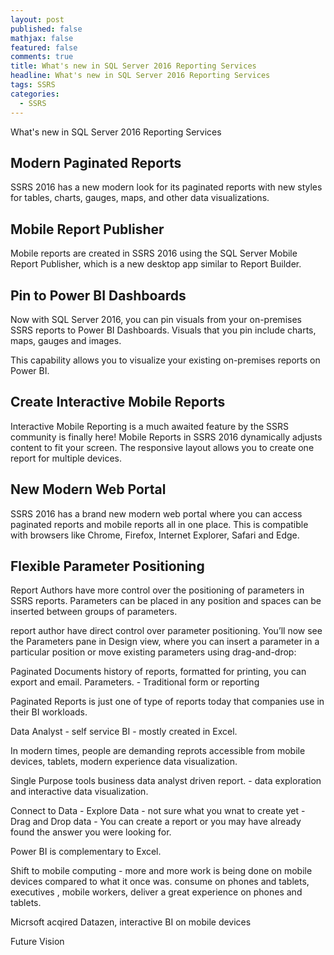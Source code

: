 ```yaml
---
layout: post
published: false
mathjax: false
featured: false
comments: true
title: What's new in SQL Server 2016 Reporting Services
headline: What's new in SQL Server 2016 Reporting Services
tags: SSRS
categories:
  - SSRS
---
```

What's new in SQL Server 2016 Reporting Services


## Modern Paginated Reports

SSRS 2016 has a new modern look for its paginated reports with new styles for tables, charts, gauges, maps, and other data visualizations.

## Mobile Report Publisher

Mobile reports are created in SSRS 2016 using the SQL Server Mobile Report Publisher, which is a new desktop app similar to Report Builder.

## Pin to Power BI Dashboards

Now with SQL Server 2016, you can pin visuals from your on-premises SSRS reports to Power BI Dashboards. Visuals that you pin include charts, maps, gauges and images.

This capability allows you to visualize your existing on-premises reports on Power BI.

## Create Interactive Mobile Reports

Interactive Mobile Reporting is a much awaited feature by the SSRS community is finally here! Mobile Reports in SSRS 2016 dynamically adjusts content to fit your screen. The responsive layout allows you to create one report for multiple devices. 

## New Modern Web Portal

SSRS 2016 has a brand new modern web portal where you can access paginated reports and mobile reports all in one place. This is compatible with browsers like Chrome, Firefox, Internet Explorer, Safari and Edge.

## Flexible Parameter Positioning

Report Authors have more control over the positioning of parameters in SSRS reports. Parameters can be placed in any position and spaces can be inserted between groups of parameters.

report author have direct control over parameter positioning. You’ll now see the Parameters pane in Design view, where you can insert a parameter in a particular position or move existing parameters using drag-and-drop:

Paginated Documents history of reports, formatted for printing, you can export and email. Parameters. - Traditional form or reporting

Paginated Reports is just one of type of reports today that companies use in their BI workloads.

Data Analyst - self service BI - mostly created in Excel.

In modern times, people are demanding reprots accessible from mobile devices, tablets, modern experience data visualization.

Single Purpose tools business data analyst driven report. - data exploration and interactive data visualization.

Connect to Data - Explore Data - not sure what you wnat to create yet - Drag and Drop data - You can create a report or you may have already found the answer you were looking for.

Power BI is complementary to Excel.

Shift to mobile computing - more and more work is being done on mobile devices compared to what it once was. consume on phones and tablets, executives , mobile workers, deliver a great experience on phones and tablets.

Micrsoft acqired Datazen, interactive BI on mobile devices


Future Vision

